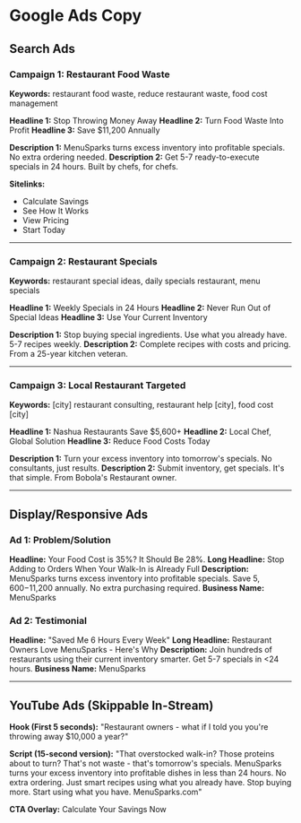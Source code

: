 # Google Ads Copy

## Search Ads

### Campaign 1: Restaurant Food Waste
**Keywords:** restaurant food waste, reduce restaurant waste, food cost management

**Headline 1:** Stop Throwing Money Away
**Headline 2:** Turn Food Waste Into Profit
**Headline 3:** Save $11,200 Annually

**Description 1:** MenuSparks turns excess inventory into profitable specials. No extra ordering needed.
**Description 2:** Get 5-7 ready-to-execute specials in 24 hours. Built by chefs, for chefs.

**Sitelinks:**
- Calculate Savings
- See How It Works
- View Pricing
- Start Today

---

### Campaign 2: Restaurant Specials
**Keywords:** restaurant special ideas, daily specials restaurant, menu specials

**Headline 1:** Weekly Specials in 24 Hours
**Headline 2:** Never Run Out of Special Ideas
**Headline 3:** Use Your Current Inventory

**Description 1:** Stop buying special ingredients. Use what you already have. 5-7 recipes weekly.
**Description 2:** Complete recipes with costs and pricing. From a 25-year kitchen veteran.

---

### Campaign 3: Local Restaurant Targeted
**Keywords:** [city] restaurant consulting, restaurant help [city], food cost [city]

**Headline 1:** Nashua Restaurants Save $5,600+
**Headline 2:** Local Chef, Global Solution
**Headline 3:** Reduce Food Costs Today

**Description 1:** Turn your excess inventory into tomorrow's specials. No consultants, just results.
**Description 2:** Submit inventory, get specials. It's that simple. From Bobola's Restaurant owner.

---

## Display/Responsive Ads

### Ad 1: Problem/Solution
**Headline:** Your Food Cost is 35%? It Should Be 28%.
**Long Headline:** Stop Adding to Orders When Your Walk-In is Already Full
**Description:** MenuSparks turns excess inventory into profitable specials. Save $5,600-$11,200 annually. No extra purchasing required.
**Business Name:** MenuSparks

### Ad 2: Testimonial
**Headline:** "Saved Me 6 Hours Every Week"
**Long Headline:** Restaurant Owners Love MenuSparks - Here's Why
**Description:** Join hundreds of restaurants using their current inventory smarter. Get 5-7 specials in <24 hours.
**Business Name:** MenuSparks

---

## YouTube Ads (Skippable In-Stream)

**Hook (First 5 seconds):**
"Restaurant owners - what if I told you you're throwing away $10,000 a year?"

**Script (15-second version):**
"That overstocked walk-in? Those proteins about to turn? That's not waste - that's tomorrow's specials. MenuSparks turns your excess inventory into profitable dishes in less than 24 hours. No extra ordering. Just smart recipes using what you already have. Stop buying more. Start using what you have. MenuSparks.com"

**CTA Overlay:** Calculate Your Savings Now